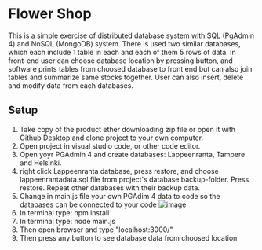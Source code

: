 # Flower Shop

This is a simple exercise of distributed database system with SQL (PgAdmin 4) and NoSQL (MongoDB) system. There is used two similar databases, which each include 1 table in each and each of them 5 rows of data. In front-end user can choose database location by pressing button, and software prints tables from choosed database to front end but can also join tables and summarize same stocks together.
User can also insert, delete and modify data from each databases.

## Setup
1. Take copy of the product ether downloading zip file or open it with Github Desktop and clone project to your own computer.
2. Open project in visual studio code, or other code editor.
3. Open yoyr PGAdmin 4 and create databases: Lappeenranta, Tampere and Helsinki.
4. right click Lappeenranta database, press restore, and choose lappeenrantadata.sql file from project's database backup-folder. Press restore. Repeat other databases with their backup data.
5. Change in main.js file your own PGAdim 4 data to code so the databases can be connected to your code
![image](https://github.com/user-attachments/assets/a3a5aa7f-f9f9-468f-bb41-602bddd4606d)
6. In terminal type: npm install
7. In terminal type: node main.js
8. Then open browser and type "localhost:3000/"
9. Then press any button to see database data from choosed location
